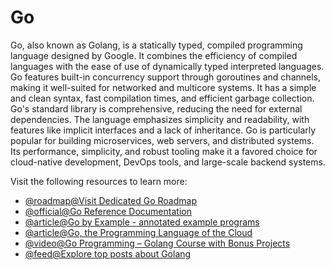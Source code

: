 # Go

Go, also known as Golang, is a statically typed, compiled programming language designed by Google. It combines the efficiency of compiled languages with the ease of use of dynamically typed interpreted languages. Go features built-in concurrency support through goroutines and channels, making it well-suited for networked and multicore systems. It has a simple and clean syntax, fast compilation times, and efficient garbage collection. Go's standard library is comprehensive, reducing the need for external dependencies. The language emphasizes simplicity and readability, with features like implicit interfaces and a lack of inheritance. Go is particularly popular for building microservices, web servers, and distributed systems. Its performance, simplicity, and robust tooling make it a favored choice for cloud-native development, DevOps tools, and large-scale backend systems.

Visit the following resources to learn more:

- [@roadmap@Visit Dedicated Go Roadmap](/golang)
- [@official@Go Reference Documentation](https://go.dev/doc/)
- [@article@Go by Example - annotated example programs](https://gobyexample.com/)
- [@article@Go, the Programming Language of the Cloud](https://thenewstack.io/go-the-programming-language-of-the-cloud/)
- [@video@Go Programming – Golang Course with Bonus Projects](https://www.youtube.com/watch?v=un6ZyFkqFKo)
- [@feed@Explore top posts about Golang](https://app.daily.dev/tags/golang?ref=roadmapsh)
